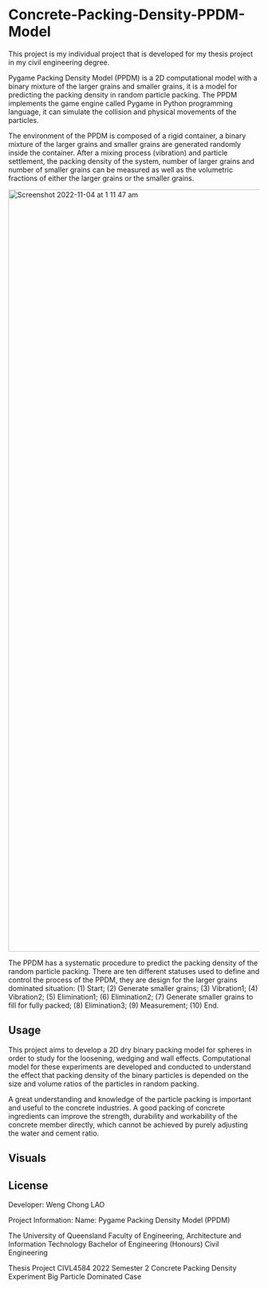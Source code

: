 # Concrete-Packing-Density-PPDM-Model

This project is my individual project that is developed for my thesis project in my civil engineering degree.

Pygame Packing Density Model (PPDM) is a 2D computational model with a binary mixture of the larger grains and smaller grains,
it is a model for predicting the packing density in random particle packing.
The PPDM implements the game engine called Pygame in Python programming language,
it can simulate the collision and physical movements of the particles.

The environment of the PPDM is composed of a rigid container,
a binary mixture of the larger grains and smaller grains are generated randomly inside the container.
After a mixing process (vibration) and particle settlement, the packing density of the system,
number of larger grains and number of smaller grains can be measured as well as
the volumetric fractions of either the larger grains or the smaller grains.

<img width="1526" alt="Screenshot 2022-11-04 at 1 11 47 am" src="https://github.com/wengchonglao0124/Concrete-Packing-Density-PPDM-Model/assets/85862169/d6076c68-6650-4996-8644-26cb2b042ed7">

The PPDM has a systematic procedure to predict the packing density of the random particle packing.
There are ten different statuses used to define and control the process of the PPDM,
they are design for the larger grains dominated situation:
(1) Start; (2) Generate smaller grains; (3) Vibration1; (4) Vibration2; (5) Elimination1;
(6) Elimination2; (7) Generate smaller grains to fill for fully packed; (8) Elimination3; (9) Measurement; (10) End.


## Usage

This project aims to develop a 2D dry binary packing model for spheres in order to study for
the loosening, wedging and wall effects. Computational model for these experiments are developed and conducted to
understand the effect that packing density of the binary particles is depended on the size and
volume ratios of the particles in random packing.

A great understanding and knowledge of the particle packing is important and
useful to the concrete industries. A good packing of concrete ingredients can improve the strength,
durability and workability of the concrete member directly, which cannot be achieved by purely adjusting the water and cement ratio.


## Visuals



## License
Developer: Weng Chong LAO

Project Information:
Name: Pygame Packing Density Model (PPDM)

The University of Queensland
Faculty of Engineering, Architecture and Information Technology
Bachelor of Engineering (Honours)
Civil Engineering

Thesis Project
CIVL4584 2022 Semester 2
Concrete Packing Density Experiment
Big Particle Dominated Case

